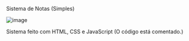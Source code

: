 Sistema de Notas (Simples)

![image](https://github.com/FelipeBritoSP10/Notas/assets/139879477/4f025d99-ab5f-44ae-ad8e-92e7d1b34226)

Sistema feito com HTML, CSS e JavaScript (O código está comentado.)

